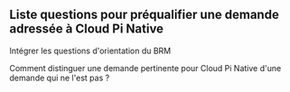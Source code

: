 ## Liste questions pour préqualifier une demande adressée à Cloud Pi Native

Intégrer les questions d'orientation du BRM

Comment distinguer une demande pertinente pour Cloud Pi Native d'une demande qui ne l'est pas ?


